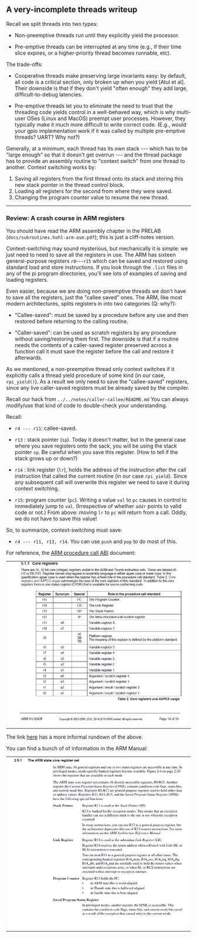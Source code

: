 ## A very-incomplete threads writeup

Recall we split threads into two types:
  - Non-preemptive threads run until they explicitly yield the processor.

  - Pre-emptive threads can be interrupted at any time (e.g., if their
    time slice expires, or a higher-priority thread becomes
    runnable, etc).

The trade-offs:
  - Cooperative threads make preserving large invariants easy: by
    default, all code is a critical section, only broken up when you
    yield [Atul et al].  Their downside is that if they don't yield
    "often enough" they add large, difficult-to-debug latencies.

  - Pre-emptive threads let you to eliminate the need to trust
    that the threading code yields control in a well-behaved way, which
    is why multi-user OSes (Linux and MacOS) preempt user processes.
    However, they typically make it much more difficult to write correct
    code.  (E.g., would your gpio implementation work if it was called
    by multiple pre-emptive threads?  UART?   Why not?)


Generally, at a minimum, each thread has its own stack --- which has
to be "large enough" so that it doesn't get overrun --- and the thread
package has to provide an assembly routine to "context switch" from one
thread to another.  Context switching works by:

   1. Saving all registers from the first thread onto its stack and storing
      this new stack pointer in the thread control block.
   2. Loading all registers for the second from where they were saved.
   3. Changing the program counter value to resume the new thread.


----------------------------------------------------------------------
### Review: A crash course in ARM registers

You should have read the ARM assembly chapter in the PRELAB
(`docs/subroutines.hohl-arm-asm.pdf`); this is just a cliff-notes version.

Context-switching may sound mysterious, but mechanically it is simple: we
just need to need to save all the registers in use.  The ARM has sixteen
general-purpose registers `r0`---`r15` which can be saved and restored
using standard load and store instructions.  If you look through the
`.list` files in any of the pi program directories, you'll see lots of
examples of saving and loading registers.

Even easier, because we are doing non-preemptive threads we don't have to
save all the registers, just the "callee saved" ones.  The ARM, like most
modern architectures, splits registers in into two categories (Q: why?):

  - "Callee-saved": must be saved by a procedure before any use and
    then restored before returning to the calling routine.

  - "Caller-saved": can be used as scratch registers by any procedure
    without saving/restoring them first.  The downside is that if a
    routine needs the contents of a caller-saved register preserved
    across a function call it must save the register before the call
    and restore it afterwards.

As we mentioned, a non-preemptive thread only context switches if it
explicitly calls a thread yield procedure of some kind (in our case,
`rpi_yield()`).  As a result we only need to save the "callee-saved"
registers, since any live caller-saved registers must be already saved
by the compiler.

Recall our hack from `../../notes/caller-callee/README.md` You can always
modify/use that kind of code to double-check your understanding.

Recall:
   - `r4 --- r11`: callee-saved.

   - `r13` : stack pointer (`sp`).  Today it doesn't matter, but in the
      general case where you save registers onto the sack, you will
      be using the stack pointer `sp`.  Be careful when you save this
      register.  (How to tell if the stack grows up or down?)

   - `r14` : link register (`lr`), holds the address of the instruction
     after the call instruction that called the current routine (in our
     case `rpi_yield`).  Since any subsequent call will overwrite this
     register we need to save it during context switching.

   - `r15`: program counter (`pc`).  Writing a value `val` to `pc` causes
     in control to immediately jump to `val`.  (Irrespective of whether
     `addr` points to valid code or not.)  From above: moving `lr` to `pc`
     will return from a call.  Oddly, we do not have to save this value!

So, to summarize, context-switching must save:

  - `r4 --- r11, r13, r14`.   You can use `push` and `pop` to do most of
    this.

For reference, the [ARM procedure call ABI](http://infocenter.arm.com/help/topic/com.arm.doc.ihi0042f/IHI0042F_aapcs.pdf) document:
<table><tr><td>
  <img src="images/arm-registers2.png"/>
</td></tr></table>


The link
[here](https://azeria-labs.com/arm-data-types-and-registers-part-2/)
has a more informal rundown of the above.

You can find a bunch of of information in the ARM Manual:
<table><tr><td>
  <img src="images/arm-registers.png"/>
</td></tr></table>
